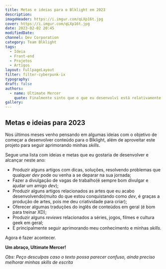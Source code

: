 ```yaml
---
title: Metas e ideias para o Blklight em 2023
description:
imageHeader: https://i.imgur.com/qLXp16t.jpg
cover: https://i.imgur.com/qLXp16t.jpg
date: 2023-02-02 20:45
modifiedDate:
channel: Dev Corporation
category: Team Blklight
tags:
  - Ideia
  - Front-end
  - Projetos
  - Artigos
layout: FullpageLayout
filter: filter-cyberpunk-ix
typography:
draft: false
authors:
  - name: Ultimate Mercer
    quote: Finalmente sinto que o que eu desenvolvi está relativamente OK, mas agora é seguir aprimorando e evoluindo mais essa ideia!
gallery:
---
```


## Metas e ideias para 2023

Nos últimos meses venho pensando em algumas ideias com o objetivo de começar a desenvolver conteúdo para o Blklight, além de aproveitar este projeto para seguir aprimorando minhas _skills_.

Segue uma lista com ideias e metas que eu gostaria de desenvolver e alcançar neste ano:

- Produzir alguns artigos com dicas, soluções, resolvendo problemas que qualquer _dev_ pode ou venha a se deparar na sua jornada;
- Fazer a divulgação de vagas de trabalho(é sempre bom divulgar e ajudar um amigo _dev_);
- Produzir alguns artigos relacionados as artes que eu acabo desenvolvendo(muito do que estou conquistando como _dev_, é graças a produção de artes, pois me deu criatividade para criar);
- Oferecer algumas traduções do inglês de conteúdos em geral (é bom para treinar XD);
- Produzir alguns _reviews_ relacionados a séries, jogos, filmes e cultura geek em geral;
- E principalmente seguir aprimorando meu conhecimento e minhas _skills_.

Agora é fazer acontecer.

**Um abraço, Ultimate Mercer!**

_Obs: Peço desculpas caso o texto possa parecer confuso, ainda preciso melhorar minhas skills de escrita_
